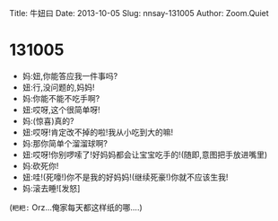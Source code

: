 Title: 牛妞曰
Date: 2013-10-05
Slug: nnsay-131005
Author: Zoom.Quiet


# 131005

- 妈:妞,你能答应我一件事吗?
- 妞:行,没问题的,妈妈!
- 妈:你能不能不吃手啊?
- 妞:哎呀,这个很简单呀!
- 妈:(惊喜)真的?
- 妞:哎呀!肯定改不掉的啦!我从小吃到大的嘛!
- 妈:那你简单个溜溜球啊?
- 妞:哎呀!你别啰嗦了!好妈妈都会让宝宝吃手的!(随即,意图把手放进嘴里)
- 妈:砍死你!
- 妞:哇!(死嚎!)你不是我的好妈妈!(继续死豪!)你就不应该生我!
- 妈:滚去睡![发怒]


(`粑粑:` Orz...俺家每天都这样纸的哪....)
